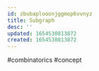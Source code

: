 ```yaml
---
id: zbubaplooonjggmop6vvnyz
title: Subgraph
desc: ''
updated: 1654530813872
created: 1654530813872
---
```

#combinatorics #concept

